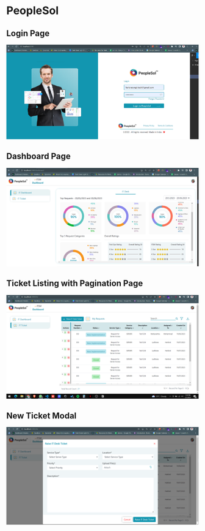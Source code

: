 # PeopleSol


## Login Page 

![](./public/screenshots/login.png)

## Dashboard Page 

![](./public/screenshots/dashboard.png)

## Ticket Listing with Pagination Page 

![](./public/screenshots/list.png)

## New Ticket Modal 

![](./public/screenshots/raise.png)
